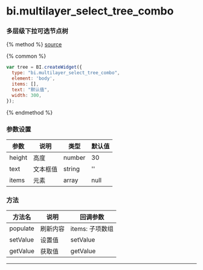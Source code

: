 # bi.multilayer_select_tree_combo

### 多层级下拉可选节点树

{% method %}
[source](https://jsfiddle.net/fineui/ryo1cnrL/)

{% common %}
```javascript
var tree = BI.createWidget({
  type: "bi.multilayer_select_tree_combo",
  element: 'body',
  items: [],
  text: "默认值",
  width: 300,
});
```

{% endmethod %}



### 参数设置

| 参数     | 说明   | 类型     | 默认值  |
| ------ | ---- | ------ | ---- |
| height | 高度   | number | 30   |
| text   | 文本框值 | string | ''   |
| items  | 元素   | array  | null |



### 方法

| 方法名      | 说明   | 回调参数        |
| -------- | ---- | ----------- |
| populate | 刷新内容 | items: 子项数组 |
| setValue | 设置值  | setValue    |
| getValue | 获取值  | getValue    |

------